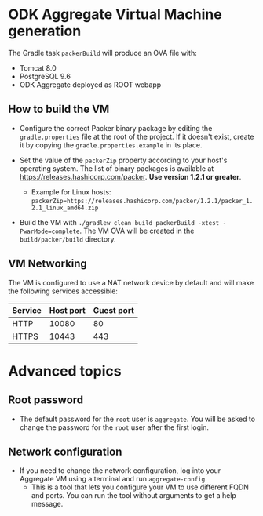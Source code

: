 # ODK Aggregate Virtual Machine generation

The Gradle task `packerBuild` will produce an OVA file with:

- Tomcat 8.0
- PostgreSQL 9.6
- ODK Aggregate deployed as ROOT webapp

## How to build the VM

- Configure the correct Packer binary package by editing the `gradle.properties` file at the root of the project. If it doesn't exist, create it by copying the `gradle.properties.example` in its place.
- Set the value of the `packerZip` property according to your host's operating system. The list of binary packages is available at https://releases.hashicorp.com/packer. **Use version 1.2.1 or greater**. 
  - Example for Linux hosts: `packerZip=https://releases.hashicorp.com/packer/1.2.1/packer_1.2.1_linux_amd64.zip`   
    
- Build the VM with `./gradlew clean build packerBuild -xtest -PwarMode=complete`. The VM OVA will be created in the `build/packer/build` directory.

## VM Networking

The VM is configured to use a NAT network device by default and will make the following services accessible:

| Service | Host port | Guest port |
| --- | --- | --- |
| HTTP | 10080 | 80 |
| HTTPS | 10443 | 443 |

# Advanced topics

## Root password

- The default password for the `root` user is `aggregate`. You will be asked to change the password for the `root` user after the first login.

## Network configuration

- If you need to change the network configuration, log into your Aggregate VM using a terminal and run `aggregate-config`. 
  - This is a tool that lets you configure your VM to use different FQDN and ports. You can run the tool without arguments to get a help message.
